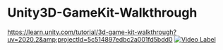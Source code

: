 # Unity3D-GameKit-Walkthrough
https://learn.unity.com/tutorial/3d-game-kit-walkthrough?uv=2020.2&amp;projectId=5c514897edbc2a001fd5bdd0
 [![Video Label](http://img.youtube.com/vi/uLR1RNqJ1Mw/0.jpg)](https://youtu.be/uLR1RNqJ1Mw?t=0s)
